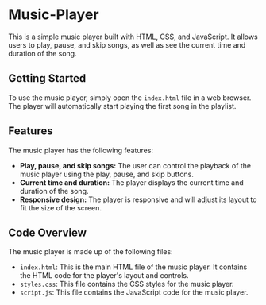 # Music-Player
 This is a simple music player built with HTML, CSS, and JavaScript. It allows users to play, pause, and skip songs, as well as see the current time and duration of the song.

## Getting Started

 To use the music player, simply open the `index.html` file in a web browser. The player will automatically start playing the first song in the playlist.

## Features

 The music player has the following features:

 * **Play, pause, and skip songs:** The user can control the playback of the music player using the play, pause, and skip buttons.
 * **Current time and duration:** The player displays the current time and duration of the song.
 * **Responsive design:** The player is responsive and will adjust its layout to fit the size of the screen.

## Code Overview

 The music player is made up of the following files:

 * `index.html`: This is the main HTML file of the music player. It contains the HTML code for the player's layout and controls.
 * `styles.css`: This file contains the CSS styles for the music player.
 * `script.js`: This file contains the JavaScript code for the music player.

